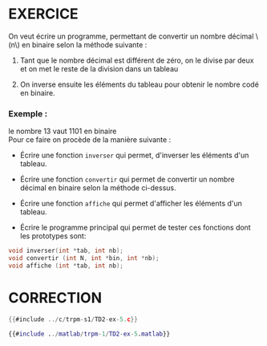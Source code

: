 # EXERCICE

On veut écrire un programme, permettant de convertir un nombre décimal \\(n\\) en binaire selon la méthode suivante :
1. Tant que le nombre décimal est différent de zéro, on le divise par deux et on met le reste de la division dans un tableau

2. On inverse ensuite les éléments du tableau pour obtenir le nombre codé en binaire.

### Exemple :
le nombre 13 vaut 1101 en binaire  
Pour ce faire on procède de la manière suivante :


- Écrire une fonction `inverser` qui permet, d'inverser les éléments d'un tableau.

- Écrire une fonction `convertir` qui permet de convertir un nombre décimal en binaire selon la méthode ci-dessus.

- Écrire une fonction `affiche` qui permet d'afficher les éléments d'un tableau.
- Écrire le programme principal qui permet de tester ces fonctions dont les prototypes sont:

<div class="tabbed-blocks">

```c
void inverser(int *tab, int nb);
void convertir (int N, int *bin, int *nb);
void affiche (int *tab, int nb);
```
</div>

# CORRECTION

<div class="tabbed-blocks">


```c
{{#include ../c/trpm-s1/TD2-ex-5.c}}
```

```matlab
{{#include ../matlab/trpm-1/TD2-ex-5.matlab}}
```

</div>
